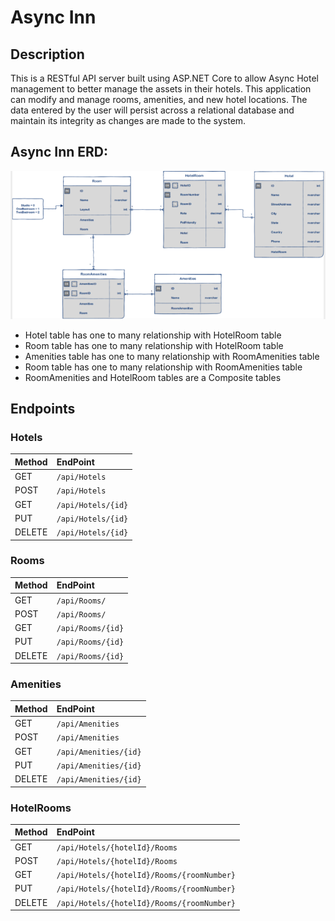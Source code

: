 # Async Inn 

## Description
This is a RESTful API server built using ASP.NET Core to allow Async Hotel management to better manage the assets in their hotels. This application can modify and manage rooms, amenities, and new hotel locations. The data entered by the user will persist across a relational database and maintain its integrity as changes are made to the system.

## **Async Inn ERD:**
![image](images/ERD.png)

* Hotel table has one to many relationship with HotelRoom table
* Room table has one to many relationship with HotelRoom table
* Amenities table has one to many relationship with RoomAmenities table
* Room table  has one to many relationship with RoomAmenities table
* RoomAmenities and HotelRoom tables are a Composite tables


## Endpoints

### Hotels

| Method | EndPoint | 
|:-|:-|
| GET | ```/api/Hotels``` | 
| POST | ```/api/Hotels``` |
| GET | ```/api/Hotels/{id}``` |
| PUT | ```/api/Hotels/{id}``` |
| DELETE | ```/api/Hotels/{id}``` |


### Rooms

| Method | EndPoint | 
|:-|:-|
| GET | ```/api/Rooms/``` | |
| POST | ```/api/Rooms/``` | |
| GET | ```/api/Rooms/{id}``` | |
| PUT | ```/api/Rooms/{id}``` | |
| DELETE | ```/api/Rooms/{id}``` | |


### Amenities

| Method | EndPoint | 
|:-|:-|
| GET | ```/api/Amenities``` | |
| POST | ```/api/Amenities``` | |
| GET | ```/api/Amenities/{id}``` | |
| PUT | ```/api/Amenities/{id}``` | |
| DELETE | ```/api/Amenities/{id}``` | |

### HotelRooms

| Method | EndPoint | 
|:-|:-| 
| GET | ```/api/Hotels/{hotelId}/Rooms``` | |
| POST | ```/api/Hotels/{hotelId}/Rooms``` | |
| GET | ```/api/Hotels/{hotelId}/Rooms/{roomNumber}``` | |
| PUT | ```/api/Hotels/{hotelId}/Rooms/{roomNumber}``` | |
| DELETE | ```/api/Hotels/{hotelId}/Rooms/{roomNumber}``` | |
